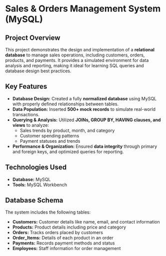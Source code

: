 # Sales & Orders Management System (MySQL)

## Project Overview
This project demonstrates the design and implementation of a **relational database** to manage sales operations, including customers, orders, products, and payments. It provides a simulated environment for data analysis and reporting, making it ideal for learning SQL queries and database design best practices.

## Key Features
- **Database Design:** Created a fully **normalized database** using MySQL with properly defined relationships between tables.  
- **Data Population:** Inserted **500+ mock records** to simulate real-world transactions.  
- **Querying & Analysis:** Utilized **JOINs, GROUP BY, HAVING clauses, and views** to analyze:  
  - Sales trends by product, month, and category  
  - Customer spending patterns  
  - Payment statuses and trends  
- **Performance & Organization:** Ensured **data integrity** through primary and foreign keys, and optimized queries for reporting.  

## Technologies Used
- **Database:** MySQL  
- **Tools:** MySQL Workbench  

## Database Schema
The system includes the following tables:  
- **Customers:** Customer details like name, email, and contact information  
- **Products:** Product details including price and category  
- **Orders:** Tracks orders placed by customers  
- **Order_Items:** Details of each product in an order  
- **Payments:** Records payment methods and status  
- **Employees:** Staff information for order management  
